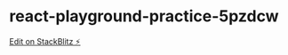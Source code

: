 # react-playground-practice-5pzdcw

[Edit on StackBlitz ⚡️](https://stackblitz.com/edit/react-playground-practice-5pzdcw)